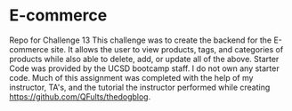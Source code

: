 # E-commerce
Repo for Challenge 13
This challenge was to create the backend for the E-commerce site. It allows the user to view products, tags, and categories of products while also able to delete, add, or update all of the above.
Starter Code was provided by the UCSD bootcamp staff. I do not own any starter code.
Much of this assignment was completed with the help of my instructor, TA's, and the tutorial the instructor performed while creating https://github.com/QFults/thedogblog.